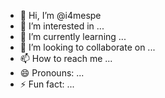 - 👋 Hi, I’m @i4mespe
- 👀 I’m interested in ...
- 🌱 I’m currently learning ...
- 💞️ I’m looking to collaborate on ...
- 📫 How to reach me ...
- 😄 Pronouns: ...
- ⚡ Fun fact: ...

<!---
i4mespe/i4mespe is a ✨ special ✨ repository because its `README.md` (this file) appears on your GitHub profile.
You can click the Preview link to take a look at your changes.
--->
